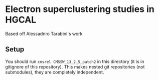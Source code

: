 # Electron superclustering studies in HGCAL
Based off Alessadnro Tarabini's work

## Setup
You should run `cmsrel CMSSW_13_2_5_patch2` in this directory (it is in gitignore of this repository).
This makes nested git repositories (not submodules), they are completely independent.
